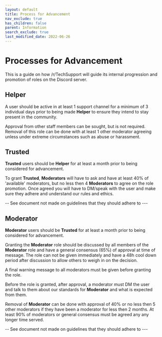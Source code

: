 ```yaml
---
layout: default
title: Process for Advancement
nav_exclude: true
has_children: false
parent: Information
search_exclude: true
last_modified_date: 2022-06-26
---
```


# Processes for Advancement
This is a guide on how /r/TechSupport will guide its internal progression and promotion of roles on the Discord server.

## Helper
A user should be active in at least 1 support channel for a minimum of 3 individual days prior to being made **Helper** to ensure they intend to stay present in the community.

Approval from other staff members can be sought, but is not required. Removal of this role can be done with at least 1 other moderator agreeing unless under extreme circumstances such as abuse or harassment.

## Trusted
**Trusted** users should be **Helper** for at least a month prior to being considered for advancement.

To grant **Trusted**, **Moderators** will have to ask and have at least 40% of 'available' moderators, but no less then 4 **Moderators** to agree on the role promotion. Once agreed you will have to DM/speak with the user and make sure they adhere and understand our rules and ethics.

-- See document not made on guidelines that they should adhere to ---

## Moderator
**Moderator** users should be **Trusted** for at least a month prior to being considered for advancement.

Granting the **Moderator** role should be discussed by all members of the **Moderator** role and have a general consensus (65%) of approval at time of message. The role can not be given immediately and have a 48h cool down period after discussion to allow others to weigh in on the decision.

A final warning message to all moderators must be given before granting the role.

Before the role is granted, after approval, a moderator must DM the user and talk to them about our standards for **Moderator** and what is expected from them.

Removal of **Moderator** can be done with approval of 40% or no less then 5 other moderators if they have been a moderator for less then 2 months. At least 90% of moderators or general consensus must be agreed any any longer time served.

-- See document not made on guidelines that they should adhere to ---
